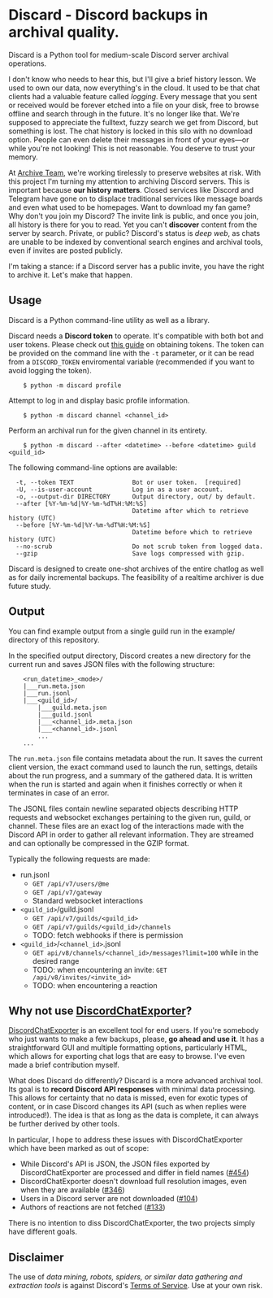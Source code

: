 # Discard - Discord backups in archival quality.

Discard is a Python tool for medium-scale Discord server archival operations.

I don't know who needs to hear this, but I'll give a brief history lesson.  We used to own our data, now everything's in the cloud.  It used to be that chat clients had a valuable feature called *logging*.  Every message that you sent or received would be forever etched into a file on your disk, free to browse offline and search through in the future.  It's no longer like that.  We're supposed to appreciate the fulltext, fuzzy search we get from Discord, but something is lost.  The chat history is locked in this silo with no download option.  People can even delete their messages in front of your eyes—or while you're not looking!  This is not reasonable.  You deserve to trust your memory.

At [Archive Team](https://archiveteam.org/), we're working tirelessly to preserve websites at risk.  With this project I'm turning my attention to archiving Discord servers.  This is important because **our history matters**.  Closed services like Discord and Telegram have gone on to displace traditional services like message boards and even what used to be homepages.  Want to download my fan game?  Why don't you join my Discord?  The invite link is public, and once you join, all history is there for you to read.  Yet you can't **discover** content from the server by search.  Private, or public?  Discord's status is *deep web*, as chats are unable to be indexed by conventional search engines and archival tools, even if invites are posted publicly.

I'm taking a stance: if a Discord server has a public invite, you have the right to archive it.  Let's make that happen.

## Usage
Discard is a Python command-line utility as well as a library.

Discard needs a **Discord token** to operate.  It's compatible with both bot and user tokens.  Please check out [this guide](https://github.com/Tyrrrz/DiscordChatExporter/wiki/Obtaining-Token-and-Channel-IDs) on obtaining tokens.  The token can be provided on the command line with the `-t` parameter, or it can be read from a `DISCORD_TOKEN` enviromental variable (recommended if you want to avoid logging the token).


```
    $ python -m discard profile
```

Attempt to log in and display basic profile information.

```
    $ python -m discard channel <channel_id>
```

Perform an archival run for the given channel in its entirety.

```
    $ python -m discard --after <datetime> --before <datetime> guild <guild_id>
```

The following command-line options are available:

```
  -t, --token TEXT                Bot or user token.  [required]
  -U, --is-user-account           Log in as a user account.
  -o, --output-dir DIRECTORY      Output directory, out/ by default.
  --after [%Y-%m-%d|%Y-%m-%dT%H:%M:%S]
                                  Datetime after which to retrieve history (UTC)
  --before [%Y-%m-%d|%Y-%m-%dT%H:%M:%S]
                                  Datetime before which to retrieve history (UTC)
  --no-scrub                      Do not scrub token from logged data.
  --gzip                          Save logs compressed with gzip.
```

Discard is designed to create one-shot archives of the entire chatlog as well as for daily incremental backups.  The feasibility of a realtime archiver is due future study.

## Output
You can find example output from a single guild run in the example/ directory of this repository.

In the specified output directory, Discord creates a new directory for the current run and saves JSON files with the following structure:

```
    <run_datetime>_<mode>/
    |___run.meta.json
    |___run.jsonl
    |___<guild_id>/
        |___guild.meta.json
        |___guild.jsonl
        |___<channel_id>.meta.json
        |___<channel_id>.jsonl
        ...
    ...
```

The `run.meta.json` file contains metadata about the run.  It saves the current client version, the exact command used to launch the run, settings, details about the run progress, and a summary of the gathered data.  It is written when the run is started and again when it finishes correctly or when it terminates in case of an error.

The JSONL files contain newline separated objects describing HTTP requests and websocket exchanges pertaining to the given run, guild, or channel.  These files are an exact log of the interactions made with the Discord API in order to gather all relevant information.  They are streamed and can optionally be compressed in the GZIP format.

Typically the following requests are made:

* run.jsonl
    * `GET /api/v7/users/@me`
    * `GET /api/v7/gateway`
    * Standard websocket interactions
* `<guild_id>`/guild.jsonl
    * `GET /api/v7/guilds/<guild_id>`
    * `GET /api/v7/guilds/<guild_id>/channels`
    * TODO: fetch webhooks if there is permission
* `<guild_id>`/`<channel_id>`.jsonl
    * `GET api/v8/channels/<channel_id>/messages?limit=100` while in the desired range
    * TODO: when encountering an invite: `GET /api/v8/invites/<invite_id>`
    * TODO: when encountering a reaction

## Why not use [DiscordChatExporter](https://github.com/Tyrrrz/DiscordChatExporter)?

[DiscordChatExporter](https://github.com/Tyrrrz/DiscordChatExporter) is an excellent tool for end users.  If you're somebody who just wants to make a few backups, please, **go ahead and use it**.  It has a straightforward GUI and multiple formatting options, particularly HTML, which allows for exporting chat logs that are easy to browse.  I've even made a brief contribution myself.

What does Discard do differently?  Discard is a more advanced archival tool.  Its goal is to **record Discord API responses** with minimal data processing.  This allows for certainty that no data is missed, even for exotic types of content, or in case Discord changes its API (such as when replies were introduced!).  The idea is that as long as the data is complete, it can always be further derived by other tools.

In particular, I hope to address these issues with DiscordChatExporter which have been marked as out of scope:

* While Discord's API is JSON, the JSON files exported by DiscordChatExporter are processed and differ in field names ([#454](https://github.com/Tyrrrz/DiscordChatExporter/issues/454))
* DiscordChatExporter doesn't download full resolution images, even when they are available ([#346](https://github.com/Tyrrrz/DiscordChatExporter/issues/346))
* Users in a Discord server are not downloaded ([#104](https://github.com/Tyrrrz/DiscordChatExporter/issues/104))
* Authors of reactions are not fetched ([#133](https://github.com/Tyrrrz/DiscordChatExporter/issues/133))

There is no intention to diss DiscordChatExporter, the two projects simply have different goals.

## Disclaimer

The use of *data mining, robots, spiders, or similar data gathering and extraction tools* is against Discord's [Terms of Service](https://discord.com/terms).  Use at your own risk.
